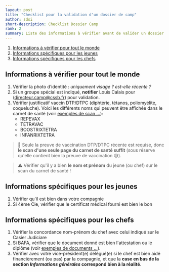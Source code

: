 ```yaml
---
layout: post
title: "Checklist pour la validation d'un dossier de camp"
author: sdsi
short-description: Checklist Dossier Camp
rank: 2
summary: Liste des informations à vérifier avant de valider un dossier d'inscription
---
```


1. [Informations à vérifier pour tout le monde](#informations-à-vérifier-pour-tout-le-monde)
2. [Informations spécifiques pour les jeunes](#informations-spécifiques-pour-les-jeunes)
3. [Informations spécifiques pour les chefs](#informations-spécifiques-pour-les-chefs)

## Informations à vérifier pour tout le monde

1. Vérifier la photo d’identité : _uniquement visage ? est-elle récente ?_
2. Si un groupe spécial est indiqué, **notifier** Louis Calais pour (directeur.camp@cssb.fr) pour validation.
3. Vérifier justificatif vaccin DTP/DTPC (diphtérie, tétanos, poliomyélite, coqueluche). Voici les différents noms qui peuvent être affichée dans le carnet de santé (voir [exemples de scan ...](./checklist/vaccins.md)):
    - REPEVAX
    - TETRAVAC
    - BOOSTRIXTETRA
    - INFANRIXTETRA

> :bell: Seule la preuve de vaccination DTP/DTPC récente est requise, donc **le scan d'une seule page du carnet de santé suffit** (sous réserve qu'elle contient bien la preuve de vaccination :sweat_smile:).

> :warning: Vérifier qu'il y a bien **le nom et prénom** du jeune (ou chef) sur le scan du carnet de santé !

    
## Informations spécifiques pour les jeunes

1. Vérifier qu'il est bien dans votre compagnie
2. Si 4ème Cie, vérifier que le certificat médical fourni est bien le bon


## Informations spécifiques pour les chefs

1. Vérifier la concordance nom-prénom du chef avec celui indiqué sur le Casier Judiciare
2. Si BAFA, vérifier que le document donné est bien l'attestation ou le diplôme (voir [exemples de documents ...](./checklist/bafa.md)).
3. Vérifier avec votre vice-président(e) délégué(e) si le chef est bien aidé financièrement (ou pas) par la compagnie, et que la **case en bas de la section _Informations générales_ correspond bien à la réalité**.

